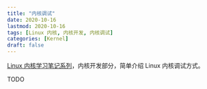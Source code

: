 ```yaml
---
title: "内核调试"
date: 2020-10-16
lastmod: 2020-10-16
tags: [Linux 内核, 内核开发, 内核调试]
categories: [Kernel]
draft: false
---
```


[Linux 内核学习笔记系列](/posts/kernel/kernel)，内核开发部分，简单介绍 Linux 内核调试方式。

<!--more-->

TODO
